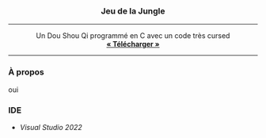 <div align="center">
  <h3 align="center">Jeu de la Jungle</h3>
  
***

  <p align="center">
    Un Dou Shou Qi programmé en C avec un code très cursed
    <br />
    <a href="https://github.com/etil2jz/jeu-de-la-jungle/releases"><strong>« Télécharger »</strong></a>
    <br />
  </p>
</div>

***

### À propos
oui
### IDE
* *Visual Studio 2022*

